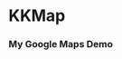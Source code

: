 # KKMap
<!DOCTYPE html>
<html>
  <head>
    <style>
       #map {
        height: 400px;
        width: 100%;
       }
    </style>
  </head>
  <body>
    <h3>My Google Maps Demo</h3>
    <div id="map"></div>
    <script>
      function initMap() {
        var uluru = {lat: -25.363, lng: 131.044};
        var map = new google.maps.Map(document.getElementById('map'), {
          zoom: 4,
          center: uluru
        });
        var marker = new google.maps.Marker({
          position: uluru,
          map: map
        });
      }
    </script>
    <script async defer
    src="https://maps.googleapis.com/maps/api/js?key=AIzaSyDvEPirJ3CjPsVv3ZFMuHrxOlqOuMSyHck&callback=initMap">
    </script>
  </body>
</html>

